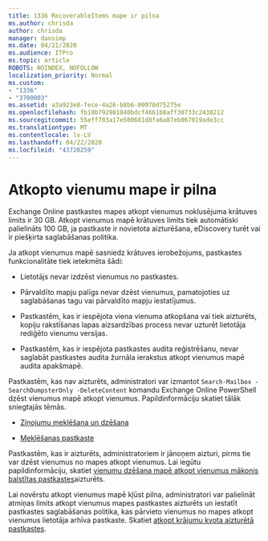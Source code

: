 ```yaml
---
title: 1336 RecoverableItems mape ir pilna
ms.author: chrisda
author: chrisda
manager: dansimp
ms.date: 04/21/2020
ms.audience: ITPro
ms.topic: article
ROBOTS: NOINDEX, NOFOLLOW
localization_priority: Normal
ms.custom:
- "1336"
- "3700003"
ms.assetid: a3a923e8-fece-4a26-b8b6-00970d75275e
ms.openlocfilehash: fb10b792981040bdcf4661b8aff30733c2438212
ms.sourcegitcommit: 55eff703a17e500681d8fa6a87eb067019ade3cc
ms.translationtype: MT
ms.contentlocale: lv-LV
ms.lasthandoff: 04/22/2020
ms.locfileid: "43720259"
---
```

# <a name="the-recoverable-items-folder-is-full"></a>Atkopto vienumu mape ir pilna

Exchange Online pastkastes mapes atkopt vienumus noklusējuma krātuves limits ir 30 GB. Atkopt vienumus mapē krātuves limits tiek automātiski palielināts 100 GB, ja pastkaste ir novietota aizturēšana, eDiscovery turēt vai ir piešķirta saglabāšanas politika.

Ja atkopt vienumus mapē sasniedz krātuves ierobežojums, pastkastes funkcionalitāte tiek ietekmēta šādi:

- Lietotājs nevar izdzēst vienumus no pastkastes.

- Pārvaldīto mapju palīgs nevar dzēst vienumus, pamatojoties uz saglabāšanas tagu vai pārvaldīto mapju iestatījumus.

- Pastkastēm, kas ir iespējota viena vienuma atkopšana vai tiek aizturēts, kopiju rakstīšanas lapas aizsardzības process nevar uzturēt lietotāja rediģēto vienumu versijas.

- Pastkastēm, kas ir iespējota pastkastes audita reģistrēšanu, nevar saglabāt pastkastes audita žurnāla ierakstus atkopt vienumus mapē audita apakšmapē.

Pastkastēm, kas nav aizturēts, administratori var izmantot `Search-Mailbox -SearchDumpsterOnly -DeleteContent` komandu Exchange Online PowerShell dzēst vienumus mapē atkopt vienumus. Papildinformāciju skatiet tālāk sniegtajās tēmās.

- [Ziņojumu meklēšana un dzēšana](https://docs.microsoft.com/office365/securitycompliance/search-for-and-delete-messagesadmin-help)

- [Meklēšanas pastkaste](https://docs.microsoft.com/powershell/module/exchange/mailboxes/Search-Mailbox)

Pastkastēm, kas ir aizturēts, administratoriem ir jānoņem aizturi, pirms tie var dzēst vienumus no mapes atkopt vienumus. Lai iegūtu papildinformāciju, skatiet [vienumu dzēšana mapē atkopt vienumus mākonis balstītas pastkastes](https://docs.microsoft.com/office365/securitycompliance/delete-items-in-the-recoverable-items-folder-of-mailboxes-on-hold)aizturēts.

Lai novērstu atkopt vienumus mapē kļūst pilna, administratori var palielināt atmiņas limits atkopt vienumus mapes pastkastes aizturēts un iestatīt pastkastes saglabāšanas politika, kas pārvieto vienumus no mapes atkopt vienumus lietotāja arhīva pastkaste. Skatiet [atkopt krājumu kvota aizturētā pastkastes](https://docs.microsoft.com/office365/securitycompliance/increase-the-recoverable-quota-for-mailboxes-on-hold).
